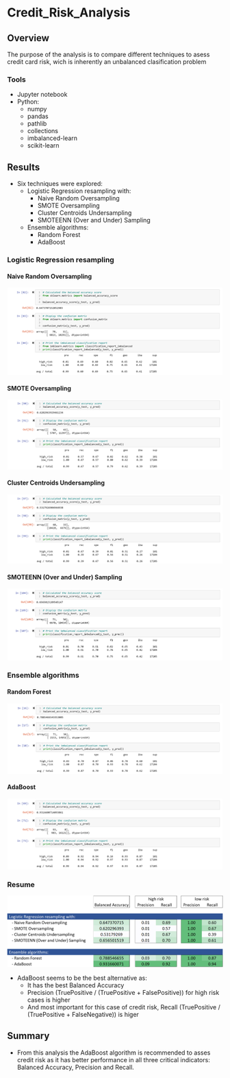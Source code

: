 # Credit_Risk_Analysis

## Overview

The purpose of the analysis is to compare different techniques to asess credit card risk, wich is inherently an unbalanced clasification problem

### Tools

- Jupyter notebook
- Python:
  - numpy
  - pandas
  - pathlib
  - collections
  - imbalanced-learn
  - scikit-learn

## Results

- Six techniques were explored:
  - Logistic Regression resampling with:
    - Naive Random Oversampling
    - SMOTE Oversampling
    - Cluster Centroids Undersampling
    - SMOTEENN (Over and Under) Sampling
  - Ensemble algorithms:
    - Random Forest
    - AdaBoost

### Logistic Regression resampling

#### Naive Random Oversampling

![Naive Random](./resources/images/Naive_Random.png)

#### SMOTE Oversampling

![SMOTE](./resources/images/SMOTE.png)

#### Cluster Centroids Undersampling

![undersampling](./resources/images/undersampling.png)

#### SMOTEENN (Over and Under) Sampling

![SMOTEENN](./resources/images/SMOTEENN.png)

### Ensemble algorithms

#### Random Forest

![balanced_random_forest.png](./resources/images/balanced_random_forest.png)

#### AdaBoost

![AdaBoost](./resources/images/AdaBoost.png)

### Resume

![resume](./resources/images/resume.png)

- AdaBoost seems to be the best alternative as:
  - It has the best Balanced Accuracy
  - Precision (TruePositive / (TruePositive + FalsePositive)) for high risk cases is higher
  - And most important for this case of credit risk, Recall (TruePositive / (TruePositive + FalseNegative)) is higer

## Summary

- From this analysis the AdaBoost algorithm is recommended to asses credit risk as it has better performance in all three critical indicators: Balanced Accuracy, Precision and Recall.
